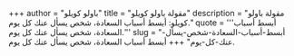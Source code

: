+++
author = "باولو كويلو"
title = "مقولة باولو كويلو"
description = "مقولة باولو كويلو: أبسط أسباب السعادة، شخص يسأل عنك كل يوم."
quote = '''أبسط أسباب السعادة، شخص يسأل عنك كل يوم.''' 
slug = "أبسط-أسباب-السعادة-شخص-يسأل-عنك-كل-يوم"
+++
أبسط أسباب السعادة، شخص يسأل عنك كل يوم.
